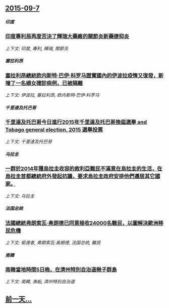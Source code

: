 ## [2015-09-7](/news/2015/09/7/index.md)

##### 印度
### [印度專利局再度否決了輝瑞大藥廠的關節炎新藥捷抑炎](/news/2015/09/7/印度專利局再度否決了輝瑞大藥廠的關節炎新藥捷抑炎.md)
_上下文: 印度, 專利, 輝瑞, 關節炎_

##### 塞拉利昂
### [塞拉利昂總統欧内斯特·巴伊·科罗马證實國內的伊波拉疫情又復發，新增了一名婦女確診病例，已被隔離](/news/2015/09/7/塞拉利昂總統欧内斯特-巴伊-科罗马證實國內的伊波拉疫情又復發-新增了一名婦女確診病例-已被隔離.md)
_上下文: 伊波拉, 塞拉利昂, 欧内斯特·巴伊·科罗马_

##### 千里達及托巴哥
### [千里達及托巴哥今日進行2015年千里達及托巴哥換屆選舉 and Tobago general election, 2015 選舉投票](/news/2015/09/7/千里達及托巴哥今日進行2015年千里達及托巴哥換屆選舉-and-Tobago-general-election-201.md)
_上下文: 千里達及托巴哥_

##### 乌拉圭
### [一群於2014年獲烏拉圭收容的敘利亞難民不滿意在烏拉圭的生活，在烏拉圭首都總統府外發起抗議，要求烏拉圭政府安排他們遷居其它國家。 ](/news/2015/09/7/一群於2014年獲烏拉圭收容的敘利亞難民不滿意在烏拉圭的生活-在烏拉圭首都總統府外發起抗議-要求烏拉圭政府安排他們遷居其.md)
_上下文: 乌拉圭_

##### 法国总统
### [法國總統弗朗索瓦·奥朗德已同意接收24000名難民，以圖解決歐洲移民危機 ](/news/2015/09/7/法國總統弗朗索瓦-奥朗德已同意接收24000名難民-以圖解決歐洲移民危機.md)
_上下文: 偷渡者, 弗朗索瓦·奥朗德, 法国总统, 難民_

##### 南韓
### [南韓當地時間5日晚，在濟州特別自治道楸子群島](/news/2015/09/7/南韓當地時間5日晚-在濟州特別自治道楸子群島.md)
_上下文: 南韓, 漁船, 濟州特別自治道_

## [前一天...](/news/2015/09/6/index.md)

